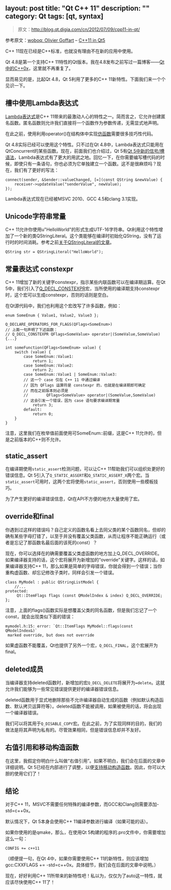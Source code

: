 layout: post
title: "Qt C++ 11"
description: ""
category: Qt
tags: [qt, syntax]
---

> 原文：http://blog.qt.digia.com/cn/2012/07/09/cpp11-in-qt/

参考原文：[woboq: Olivier Goffart](http://woboq.com/blog/) – [C++11 in Qt5](http://woboq.com/blog/cpp11-in-qt5.html)

C++ 11现在已经是C++标准，也就没有理由不在新的应用中使用。

Qt 4.8是第一个支持C++ 11特性的Qt版本。我在4.8发布之前写过一篇博客——[Qt中的C++0x](http://labs.qt.nokia.com.cn/2011/08/22/cpp0x-in-qt/)，这里就不再重复了。

显而易见的是，比起Qt 4.8，Qt 5利用了更多的C++ 11新特性。下面我们来一个个见识一下。

<!--more-->

## 槽中使用Lambda表达式

[Lambda表达式](http://en.wikipedia.org/wiki/Anonymous_function#C.2B.2B)是C++ 11带来的最激动人心的特性之一。简而言之，它允许创建匿名函数。匿名函数则允许我们直接将一个函数作为参数传递，无需显式地声明。

在此之前，使用利用operator()在结构体中实现[仿函数](http://en.wikipedia.org/wiki/Function_object#In_C_and_C.2B.2B)需要很多技巧性代码。

Qt 4.8实际已经可以使用这个特性。只不过在Qt 4.8中，Lambda表达式只能用在QtConcurrent的某些函数。现在，前面我们也介绍过，Qt 5有[Qt 5中新的信号/槽语法](http://www.devbean.info/2012/04/signals-slots-in-qt5/)，Lambda表达式有了更大的用武之地。回忆一下，在你需要编写槽代码的时候，即使只有一条语句，你也必须为它单独建立一个函数。这不是很麻烦吗？现在，我们有了更好的写法：

    connect(sender, &Sender::valueChanged, [=](const QString &newValue) {
        receiver->updateValue("senderValue", newValue);
    });
    

Lambda表达式现在已经被MSVC 2010、GCC 4.5和clang 3.1实现。

## Unicode字符串常量

C++ 11允许你使用u"HelloWorld"的形式生成UTF-16字符串。Qt利用这个特性增加了一个新的类QStringLiteral。这个类能够在编译时初始化QString，没有了运行时的时间消耗。参考之前[关于QStringLiteral的文章](http://woboq.com/blog/qstringliteral.html)。

    QString str = QStringLiteral("HelloWorld");
    

## 常量表达式 constexpr

C++ 11增加了新的关键字constexpr，指示某些内联函数可以在编译期运算。在Qt 5中，我们引入了[Q_DECL_CONSTEXPR](http://qt-project.org/doc/qt-5.0/qtglobal.html#Q_DECL_CONSTEXPR)宏，当所使用的编译期支持constexpr时，这个宏可以生成constexpr，否则的话则是空白。

在Qt源代码中，我们也利用这个宏改写了许多函数，例如：

    enum SomeEnum { Value1, Value2, Value3 };
    
    Q_DECLARE_OPERATORS_FOR_FLAGS(QFlags<SomeEnum>)
    // 上面一句声明了下述函数：
    // Q_DECL_CONSTEXPR QFlags<SomeValue> operator|(SomeValue,SomeValue) {...}
    
    int someFunction(QFlags<SomeEnum> value) {
        switch (value) {
            case SomeEnum::Value1:
                return 1;
            case SomeEnum::Value2:
                return 2;
            case SomeEnum::Value1 | SomeEnum::Value3:
            // 这一个 case 仅在 C++ 11 中通过编译
            // 因为 QFlags 运算符是 constexpr 的，也就是在编译期即可确定
            // 而在之前版本则必须是 
            //        QFlags<SomeValue> operator|(SomeValue,SomeValue)
            // 这会引发一个错误，因为 case 语句要求编译期常量
                return 3;
            default:
                return 0;
        }
    }
    

注意，这里我们在枚举值前面使用可SomeEnum::前缀，这是C++ 11允许的，但是之前版本的C++则不允许。

## static_assert

在编译期使用`static_assert`检测问题，可以让C++ 11帮助我们可以组织处更好的错误信息。Qt 5引入了`Q_STATIC_ASSERT`和`Q_STATIC_ASSERT_X`两个宏。当`static_assert`可用时，这两个宏将使用`static_assert`，否则使用一些模板技巧。

为了产生更好的编译错误信息，Qt在API不方便的地方大量使用了宏。

## override和final

你遇到过这样的错误吗？自己定义的函数名看上去同父类的某个函数同名，但却的确有某些字母打错了，以至于并没有覆盖父类函数，从而让程序不能正确运行（或者是忘记了那函数名最后面的该死的const）？

现在，你可以选择在的确需要覆盖父类虚函数的地方加上Q_DECL_OVERRIDE。如果编译器支持的话，这个宏将展开为新增加的“override”关键字。这样的话，如果编译器支持C++ 11，那么如果是简单的字母错误，你就会得到一个错误；当你重构虚函数、却忘记修改子类时，同样会引发一个错误。

    class MyModel : public QStringListModel {
        //...
    protected:
         Qt::ItemFlags flags (const QModelIndex & index) Q_DECL_OVERRIDE;
    };
    

注意，上面的flags()函数实际是想覆盖父类的同名函数，但是我们忘记了一个const，就会出现类似下面的错误：

    mymodel.h:15: error: `Qt::ItemFlags MyModel::flags(const QModelIndex&)`
     marked override, but does not override
    

如果虚函数不能覆盖，Qt也提供了另外一个宏，`Q_DECL_FINAL`，这个宏展开为final。

## deleted成员

当编译器支持deleted函数时，新增加的宏`Q_DECL_DELETE`将展开为`=delete`。这就允许我们能够为一些常见错误提供更好的编译器错误信息。

deleted函数用于显式地删除那些不允许编译器自动生成的函数（例如默认构造函数、默认拷贝运算符等）。deleted函数不能被调用，如果被使用的话，将会出现一个编译器错误。

我们可以将其用于`Q_DISABLE_COPY`宏。在此之前，为了实现同样的目的，我们的做法是将其声明为私有的。尽管效果相同，但是错误信息却并不友好。

## 右值引用和移动构造函数

在这里，我假定你明白什么叫做“右值引用”。如果不明白，我们会在后面的文章中详细说明。Qt 5已经在内部进行了调整，以便[支持移动构造函数](https://qt.gitorious.org/qt/qtbase/commit/f92fdd190d056fe929f723e3f2ce9e0c0b141cec)。因此，你可以大胆的使用它们了！

## 结论

对于C++ 11，MSVC不需要任何特殊的编译参数，而GCC和Clang则需要添加-std=c++0x。

默认情况下，Qt 5本身会使用C++ 11编译参数进行编译（如果可能的话）。

如果你使用的是qmake，那么，在使用Qt 5构建的程序的.pro文件中，你需要增加这么一句：

    CONFIG += c++11

（顺便提一句，在Qt 4中，如果你需要使用C++ 11的新特性，则应该增加gcc:CXXFLAGS += -std=c++0x。具体细节，我们会在后面的文章中说明。）

现在，好好利用C++ 11所带来的新特性吧！私以为，仅仅为了auto这一特性，就应该尽快使用C++ 11了！

